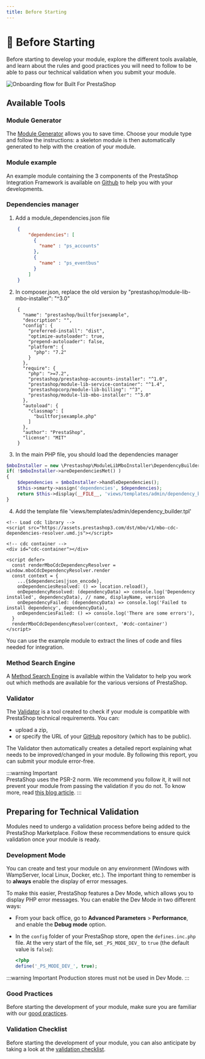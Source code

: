 ```yaml
---
title: Before Starting
---
```


# :flight_departure: Before Starting

Before starting to develop your module, explore the different tools available, and learn about the rules and good practices you will need to follow to be able to pass our technical validation when you submit your module.


![Onboarding flow for Built For PrestaShop](/assets/images/before-starting/onboarding-flow.png)

##  Available Tools

### Module Generator

The [Module Generator](https://validator.prestashop.com/generator) allows you to save time. Choose your module type and follow the instructions: a skeleton module is then automatically generated to help with the creation of your module.

### Module example

An example module containing the 3 components of the PrestaShop Integration Framework is available on [Github](https://github.com/PrestaShopCorp/builtforjsexample) to help you with your developments.

### Dependencies manager
1. Add a module_dependencies.json file

```json
    {
        "dependencies": [
          {
            "name" : "ps_accounts"
          },
          {
            "name" : "ps_eventbus"
          }
        ]
    }
```

2. In composer.json, replace the old version by "prestashop/module-lib-mbo-installer": "^3.0"
```json{17}
    {
      "name": "prestashop/builtforjsexample",
      "description": "",
      "config": {
        "preferred-install": "dist",
        "optimize-autoloader": true,
        "prepend-autoloader": false,
        "platform": {
          "php": "7.2"
        }
      },
      "require": {
        "php": ">=7.2",
        "prestashop/prestashop-accounts-installer": "^1.0",
        "prestashop/module-lib-service-container": "^1.4",
        "prestashopcorp/module-lib-billing": "^3",
        "prestashop/module-lib-mbo-installer": "^3.0"
      },
      "autoload": {
        "classmap": [
          "builtforjsexample.php"
        ]
      },
      "author": "PrestaShop",
      "license": "MIT"
    }
```

3. In the main PHP file, you should load the dependencies manager
```php
$mboInstaller = new \Prestashop\ModuleLibMboInstaller\DependencyBuilder($this);
if( !$mboInstaller->areDependenciesMet() )
{
    $dependencies = $mboInstaller->handleDependencies();
    $this->smarty->assign('dependencies', $dependencies);
    return $this->display(__FILE__, 'views/templates/admin/dependency_builder.tpl');
}
```

4. Add the template file 'views/templates/admin/dependency_builder.tpl'
```smarty
<!-- Load cdc library -->
<script src="https://assets.prestashop3.com/dst/mbo/v1/mbo-cdc-dependencies-resolver.umd.js"></script>

<!-- cdc container -->
<div id="cdc-container"></div>

<script defer>
  const renderMboCdcDependencyResolver = window.mboCdcDependencyResolver.render
  const context = {
    ...{$dependencies|json_encode},
    onDependenciesResolved: () => location.reload(),
    onDependencyResolved: (dependencyData) => console.log('Dependency installed', dependencyData), // name, displayName, version
    onDependencyFailed: (dependencyData) => console.log('Failed to install dependency', dependencyData),
    onDependenciesFailed: () => console.log('There are some errors'),
  }
  renderMboCdcDependencyResolver(context, '#cdc-container')
</script>
```

You can use the example module to extract the lines of code and files needed for integration.


### Method Search Engine

A [Method Search Engine](https://validator.prestashop.com/guide/) is available within the Validator to help you work out which methods are available for the various versions of PrestaShop.

### Validator

The [Validator](https://validator.prestashop.com) is a tool created to check if your module is compatible with PrestaShop technical requirements. You can:

- upload a zip,
- or specify the URL of your [GitHub](https://help.github.com/articles/create-a-repo/) repository (which has to be public).

The Validator then automatically creates a detailed report explaining what needs to be improved/changed in your module. By following this report, you can submit your module error-free.

:::warning Important  
PrestaShop uses the PSR-2 norm. We recommend you follow it, it will not prevent your module from passing the validation if you do not. To know more, read [this blog article](https://build.prestashop-project.org/news/prestashop-moves-to-psr-2/).
:::

## Preparing for Technical Validation

Modules need to undergo a validation process before being added to the PrestaShop Marketplace. Follow these recommendations to ensure quick validation once your module is ready.

### Development Mode

You can create and test your module on any environment (Windows with WampServer, local Linux, Docker, etc.). The important thing to remember is to **always** enable the display of error messages.

To make this easier, PrestaShop features a Dev Mode, which allows you to display PHP error messages. You can enable the Dev Mode in two different ways:  
- From your back office, go to **Advanced Parameters** > **Performance**, and enable the **Debug mode** option.
- In the `config` folder of your PrestaShop store, open the `defines.inc.php` file. At the very start of the file, set `_PS_MODE_DEV_` to `true` (the default value is `false`):

    ```php
    <?php
    define('_PS_MODE_DEV_', true);
    ```
:::warning Important
Production stores must not be used in Dev Mode.
:::

### Good Practices

Before starting the development of your module, make sure you are familiar with our [good practices](https://devdocs.prestashop-project.org/8/modules/creation/good-practices/).

### Validation Checklist

Before starting the development of your module, you can also anticipate by taking a look at the [validation checklist](https://devdocs.prestashop-project.org/1.7/modules/sell/techvalidation-checklist/).


